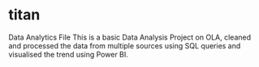 # titan
Data Analytics File
This is a basic Data Analysis Project on OLA, cleaned and processed the data from multiple sources using SQL queries and visualised the trend using Power BI. 
